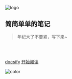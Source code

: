 ![logo](https://cdn.jsdelivr.net/gh/yan0522/yan0522.github.io/不服鸭.jpg)

## 简简单单的笔记

> 年纪大了不要紧，写下来~

<br>

<span id="busuanzi_container_site_pv" style='display:none'>
    👀 本站总访问量：<span id="busuanzi_value_site_pv"></span> 次
</span>
<span id="busuanzi_container_site_uv" style='display:none'>
    | 🚴‍♂️ 本站总访客数：<span id="busuanzi_value_site_uv"></span> 人
</span>

<br>

[docsify](https://github.com/docsifyjs/docsify/)
[开始阅读](/README)

<!-- 背景色 -->
![color](#fff)
